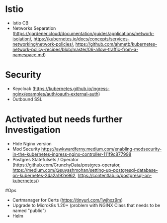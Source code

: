 # Istio
- Istio CB
- Networks Separation (https://gardener.cloud/documentation/guides/applications/network-isolation/, https://kubernetes.io/docs/concepts/services-networking/network-policies/, https://github.com/ahmetb/kubernetes-network-policy-recipes/blob/master/06-allow-traffic-from-a-namespace.md)

# Security
- Keycloak (https://kubernetes.github.io/ingress-nginx/examples/auth/oauth-external-auth)
- Outbound SSL

# Activated but needs further Investigation
- Hide Nginx version
- Mod Security https://awkwardferny.medium.com/enabling-modsecurity-in-the-kubernetes-ingress-nginx-controller-111f9c877998
- Postgres Statefulsets / Operator (https://github.com/CrunchyData/postgres-operator, https://medium.com/@suyashmohan/setting-up-postgresql-database-on-kubernetes-24a2a192e962, https://contentlab.io/postgresql-on-kubernetes/)

#Ops
- Certmanager for Certs (https://tinyurl.com/1wjhxz9m)
- Upgrade to Microk8s 1.20+ (problem with NGINX Class that needs to be named "public")
- Helm